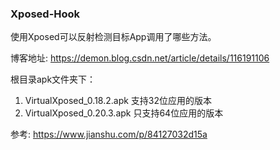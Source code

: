 ### Xposed-Hook

使用Xposed可以反射检测目标App调用了哪些方法。

博客地址: <https://demon.blog.csdn.net/article/details/116191106>


根目录apk文件夹下：

1. VirtualXposed_0.18.2.apk 支持32位应用的版本
2. VirtualXposed_0.20.3.apk 只支持64位应用的版本


参考: <https://www.jianshu.com/p/84127032d15a>
